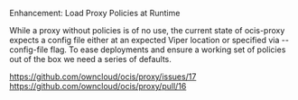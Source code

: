 Enhancement: Load Proxy Policies at Runtime

While a proxy without policies is of no use, the current state of ocis-proxy expects a config file either at an expected Viper location or specified via -- config-file flag.
To ease deployments and ensure a working set of policies out of the box we need a series of defaults.

https://github.com/owncloud/ocis/proxy/issues/17
https://github.com/owncloud/ocis/proxy/pull/16
